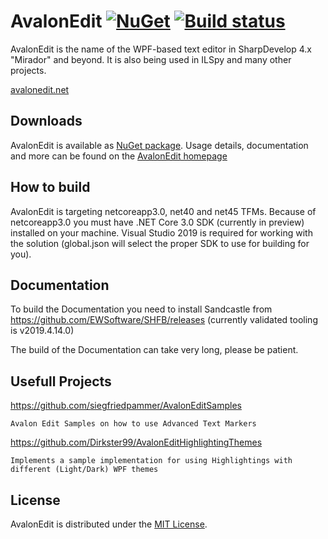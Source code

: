 ﻿# AvalonEdit [![NuGet](https://img.shields.io/nuget/v/AvalonEdit.svg)](https://nuget.org/packages/AvalonEdit) [![Build status](https://ci.appveyor.com/api/projects/status/bvvux3y2b6tw272e/branch/master?svg=true)](https://ci.appveyor.com/project/icsharpcode/avalonedit/branch/master)


AvalonEdit is the name of the WPF-based text editor in SharpDevelop 4.x "Mirador" and beyond. It is also being used in ILSpy and many other projects.

[avalonedit.net](http://avalonedit.net/)


Downloads
-------

AvalonEdit is available as [NuGet package](https://www.nuget.org/packages/AvalonEdit). Usage details, documentation and more
can be found on the [AvalonEdit homepage](http://avalonedit.net/)

How to build
-------

AvalonEdit is targeting netcoreapp3.0, net40 and net45 TFMs. Because of netcoreapp3.0 you must have .NET Core 3.0 SDK (currently in preview) installed 
on your machine. Visual Studio 2019 is required for working with the solution (global.json will select the proper SDK to use for building for you).


Documentation
-------
To build the Documentation you need to install Sandcastle from https://github.com/EWSoftware/SHFB/releases (currently validated tooling is
v2019.4.14.0)

The build of the Documentation can take very long, please be patient.

Usefull Projects
-------
https://github.com/siegfriedpammer/AvalonEditSamples

    Avalon Edit Samples on how to use Advanced Text Markers
	
https://github.com/Dirkster99/AvalonEditHighlightingThemes

    Implements a sample implementation for using Highlightings with different (Light/Dark) WPF themes

License
-------

AvalonEdit is distributed under the [MIT License](http://opensource.org/licenses/MIT).

